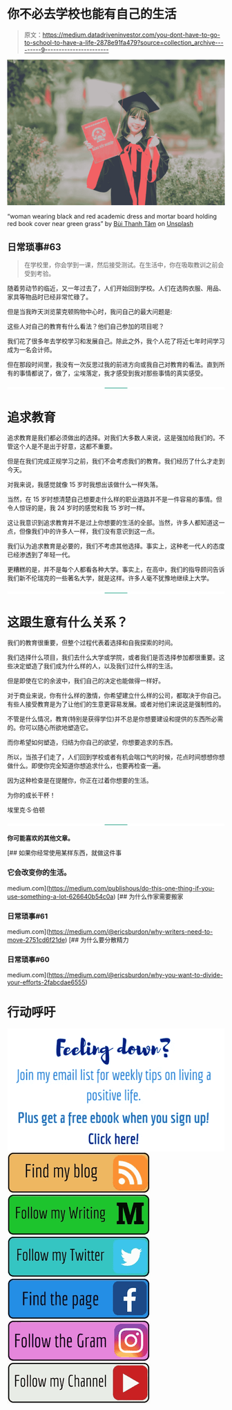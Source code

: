 # 你不必去学校也能有自己的生活

> 原文：<https://medium.datadriveninvestor.com/you-dont-have-to-go-to-school-to-have-a-life-2878e91fa479?source=collection_archive---------9----------------------->

![](img/5939d6c1c919115fc05280f948eea42c.png)

“woman wearing black and red academic dress and mortar board holding red book cover near green grass” by [Bùi Thanh Tâm](https://unsplash.com/@tamtit24?utm_source=medium&utm_medium=referral) on [Unsplash](https://unsplash.com?utm_source=medium&utm_medium=referral)

## 日常琐事#63

> 在学校里，你会学到一课，然后接受测试。在生活中，你在吸取教训之前会受到考验。

随着劳动节的临近，又一年过去了，人们开始回到学校。人们在选购衣服、用品、家具等物品时已经非常忙碌了。

但是当我昨天浏览蒙克顿购物中心时，我问自己的最大问题是:

这些人对自己的教育有什么看法？他们自己参加的项目呢？

我们花了很多年去学校学习和发展自己。除此之外，我个人花了将近七年时间学习成为一名会计师。

但在那段时间里，我没有一次反思过我的前进方向或我自己对教育的看法。直到所有的事情都说了，做了，尘埃落定，我才感受到我对那些事情的真实感受。

![](img/4e50ac7fb95b7283ae323cd7ba56908f.png)

# 追求教育

追求教育是我们都必须做出的选择。对我们大多数人来说，这是强加给我们的。不管这个人是不是出于好意，这都不重要。

但是在我们完成正规学习之前，我们不会考虑我们的教育。我们经历了什么才走到今天。

对我来说，我感觉就像 15 岁时我想出该做什么一样失落。

当然，在 15 岁时想清楚自己想要走什么样的职业道路并不是一件容易的事情。但令人惊讶的是，我 24 岁时的感觉和我 15 岁时一样。

这让我意识到追求教育并不是过上你想要的生活的全部。当然，许多人都知道这一点，但像我们中的许多人一样，我们没有意识到这一点。

我们认为追求教育是必要的，我们不考虑其他选择。事实上，这种老一代人的态度已经渗透到了年轻一代。

更糟糕的是，并不是每个人都看各种大学。事实上，在高中，我们的指导顾问告诉我们新不伦瑞克的一些著名大学，就是这样。许多人毫不犹豫地继续上大学。

![](img/4e50ac7fb95b7283ae323cd7ba56908f.png)

# 这跟生意有什么关系？

我们的教育很重要，但整个过程代表着选择和自我探索的时间。

我们选择什么项目，我们去什么大学或学院，或者我们是否选择参加都很重要。这些决定塑造了我们成为什么样的人，以及我们过什么样的生活。

但是即使在它的余波中，我们自己的决定也能做得一样好。

对于商业来说，你有什么样的激情，你希望建立什么样的公司，都取决于你自己。有些人接受教育是为了让他们的生意更容易发展。或者对他们来说这是强制性的。

不管是什么情况，教育(特别是获得学位)并不总是你想要建设和提供的东西所必需的。你可以随心所欲地塑造它。

而你希望如何塑造，归结为你自己的欲望，你想要追求的东西。

所以，当孩子们走了，人们回到学校或者有机会喘口气的时候，花点时间想想你想做什么。即使你完全知道你想追求什么，也要再检查一遍。

因为这种检查是在提醒你，你正在过着你想要的生活。

为你的成长干杯！

埃里克·S·伯顿

![](img/4e50ac7fb95b7283ae323cd7ba56908f.png)

**你可能喜欢的其他文章。**

[](https://medium.com/publishous/do-this-one-thing-if-you-use-something-a-lot-626640b54c0a) [## 如果你经常使用某样东西，就做这件事

### 它会改变你的生活。

medium.com](https://medium.com/publishous/do-this-one-thing-if-you-use-something-a-lot-626640b54c0a) [](https://medium.com/@ericsburdon/why-writers-need-to-move-2751cd6f21de) [## 为什么作家需要搬家

### 日常琐事#61

medium.com](https://medium.com/@ericsburdon/why-writers-need-to-move-2751cd6f21de) [](https://medium.com/@ericsburdon/why-you-want-to-divide-your-efforts-2fabcdae6555) [## 为什么要分散精力

### 日常琐事#60

medium.com](https://medium.com/@ericsburdon/why-you-want-to-divide-your-efforts-2fabcdae6555) 

# 行动呼吁

[![](img/ac68528e53a521563addd60719d6b3c6.png)](http://ericscottburdon.us13.list-manage.com/subscribe?u=51d06f57c8694e03934b9d020&id=94f67ba6d0)[![](img/380639a8d51c2fbe429deb2e62ab1cd4.png)](https://www.ericscottburdon.com/)[![](img/a7bd8ab06249d4ef7f3f408faf2397e5.png)](https://medium.com/@ericsburdon)[![](img/10983ddee35127c53a1ef719ac9e23d3.png)](https://twitter.com/ericsburdon)[![](img/7c7c23508212a2b1b7ab42f00d55bcb3.png)](https://www.facebook.com/ericsburdon/)[![](img/275f4ec75fd8e41584b974e059aeba30.png)](https://www.instagram.com/ericsburdon/)[![](img/788c47ce9fe74cff10193ac61981ff39.png)](https://www.youtube.com/channel/UCaNv0_nufL2xYS_TJECJrSQ?view_as=subscriber)